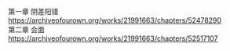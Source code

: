 第一章 阴差阳错 https://archiveofourown.org/works/21991663/chapters/52478290                                                     
第二章 会面 https://archiveofourown.org/works/21991663/chapters/52517107
